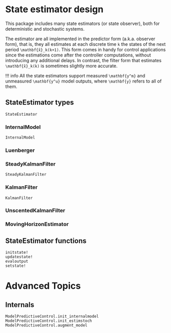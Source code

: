 # State estimator design

This package includes many state estimators (or state observer), both for deterministic
and stochastic systems. 

The estimator are all implemented in the predictor form (a.k.a. observer form), that is, 
they all estimates at each discrete time ``k`` the states of the next period 
``\mathbf{x̂}_k(k+1)``. This form comes in handy for control applications since the 
estimations come after the controller computations, without introducing any additional delays. 
In contrast, the filter form that estimates ``\mathbf{x̂}_k(k)`` is sometimes slightly more 
accurate.

!!! info 
    All the state estimators support measured ``\mathbf{y^m}`` and unmeasured 
    ``\mathbf{y^u}`` model outputs, where ``\mathbf{y}`` refers to all of them.

## StateEstimator types

```@docs
StateEstimator
```

### InternalModel

```@docs
InternalModel
```

### Luenberger

### SteadyKalmanFilter

```@docs
SteadyKalmanFilter
```

### KalmanFilter

```@docs
KalmanFilter
```

### UnscentedKalmanFilter

### MovingHorizonEstimator

## StateEstimator functions

```@docs
initstate!
updatestate!
evaloutput
setstate!
```

# Advanced Topics

## Internals

```@docs
ModelPredictiveControl.init_internalmodel
ModelPredictiveControl.init_estimstoch
ModelPredictiveControl.augment_model
```